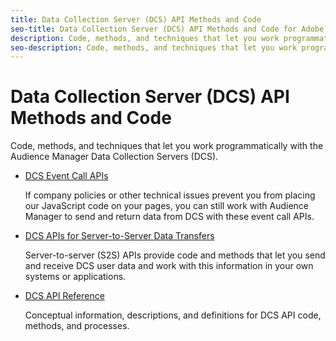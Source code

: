 ```yaml
---
title: Data Collection Server (DCS) API Methods and Code
seo-title: Data Collection Server (DCS) API Methods and Code for Adobe Audience Manager (AAM)
description: Code, methods, and techniques that let you work programmatically with the Audience Manager Data Collection Servers (DCS).
seo-description: Code, methods, and techniques that let you work programmatically with the Audience Manager Data Collection Servers (DCS).
---
```


# Data Collection Server (DCS) API Methods and Code

Code, methods, and techniques that let you work programmatically with the Audience Manager Data Collection Servers (DCS).

* [DCS Event Call APIs](/help/using/api/dcs-intro/dcs-event-calls/dcs-event-calls.md)

  If company policies or other technical issues prevent you from placing our JavaScript code on your pages, you can still work with Audience Manager to send and return data from DCS with these event call APIs.

* [DCS APIs for Server-to-Server Data Transfers](/help/using/api/dcs-intro/dcs-s2s/dcs-s2s.md)

  Server-to-server (S2S) APIs provide code and methods that let you send and receive DCS user data and work with this information in your own systems or applications.

* [DCS API Reference](/help/using/api/dcs-intro/dcs-api-reference/dcs-api-methods.md)

  Conceptual information, descriptions, and definitions for DCS API code, methods, and processes.